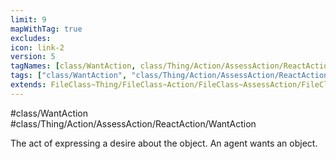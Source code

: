 ```yaml
---
limit: 9
mapWithTag: true
excludes:
icon: link-2
version: 5
tagNames: [class/WantAction, class/Thing/Action/AssessAction/ReactAction/WantAction, schema-org/WantAction]
tags: ["class/WantAction", "class/Thing/Action/AssessAction/ReactAction/WantAction"]
extends: FileClass~Thing/FileClass~Action/FileClass~AssessAction/FileClass~ReactAction
---
```


#class/WantAction
#class/Thing/Action/AssessAction/ReactAction/WantAction


The act of expressing a desire about the object. An agent wants an object.

